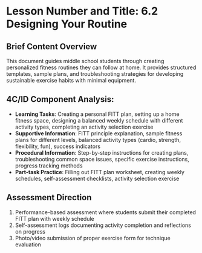# Lesson Number and Title: 6.2 Designing Your Routine

## Brief Content Overview
This document guides middle school students through creating personalized fitness routines they can follow at home. It provides structured templates, sample plans, and troubleshooting strategies for developing sustainable exercise habits with minimal equipment.

## 4C/ID Component Analysis:
- **Learning Tasks**: Creating a personal FITT plan, setting up a home fitness space, designing a balanced weekly schedule with different activity types, completing an activity selection exercise
- **Supportive Information**: FITT principle explanation, sample fitness plans for different levels, balanced activity types (cardio, strength, flexibility, fun), success indicators
- **Procedural Information**: Step-by-step instructions for creating plans, troubleshooting common space issues, specific exercise instructions, progress tracking methods
- **Part-task Practice**: Filling out FITT plan worksheet, creating weekly schedules, self-assessment checklists, activity selection exercise

## Assessment Direction
1. Performance-based assessment where students submit their completed FITT plan with weekly schedule
2. Self-assessment logs documenting activity completion and reflections on progress
3. Photo/video submission of proper exercise form for technique evaluation